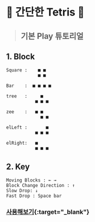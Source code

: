 # :gem: 간단한 Tetris :gem:

> ## 기본 Play 튜토리얼

## 1. Block

    Square :    ■ ■
                ■ ■

    Bar    :  ■ ■ ■ ■

    tree   :     ■
               ■ ■ ■

    zee    :   ■ ■
                 ■ ■

    elLeft :       ■
               ■ ■ ■

    elRight:   ■
               ■ ■ ■

## 2. Key

    Moving Blocks : ← →
    Block Change Direction : ↑
    Slow Drop: ↓
    Fast Drop : Space bar

### [사용해보기](https://soominyim.github.io/tetris/){:target="\_blank"}
